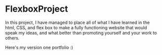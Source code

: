 # FlexboxProject

In this project, I have managed to place all of what I have learned in the html, CSS, and flex box to make a fully functioning website that would speak my ideas, and what better than promoting yourself and your work to others.

Here's my version one portfolio :)

